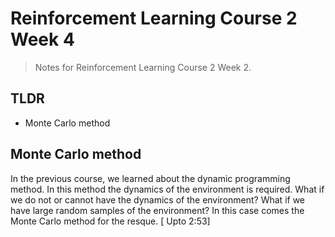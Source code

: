 # Reinforcement Learning Course 2 Week 4

> Notes for Reinforcement Learning Course 2 Week 2.

## TLDR

- Monte Carlo method

## Monte Carlo method

In the previous course, we learned about the dynamic programming method. In this method the dynamics of the environment is required. What if we do not or cannot have the dynamics of the environment? What if we have large random samples of the environment? In this case comes the Monte Carlo method for the resque.
[ Upto 2:53]